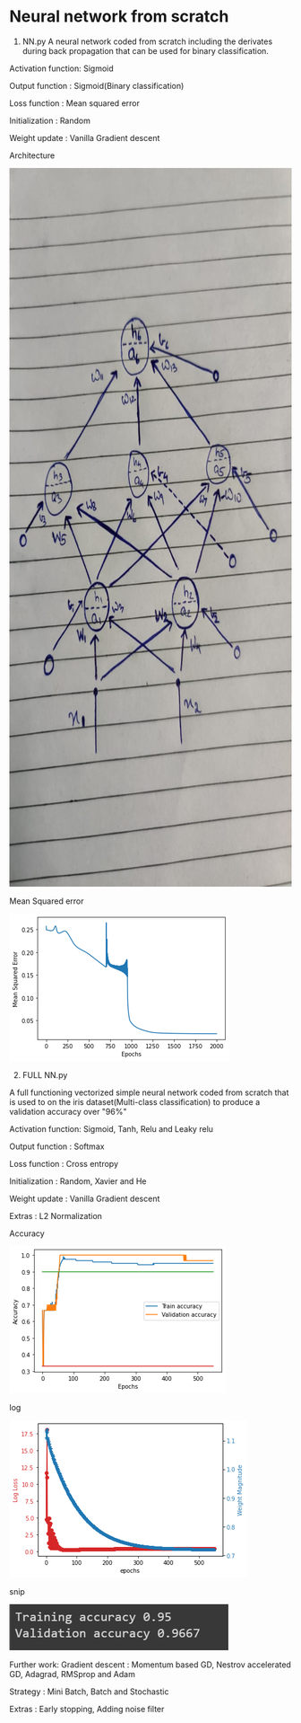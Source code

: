 # Neural network from scratch

1. NN.py
A neural network coded from scratch including the derivates during back propagation that can be used for binary classification.

Activation function: Sigmoid

Output function    : Sigmoid(Binary classification)

Loss function      : Mean squared error

Initialization     : Random 

Weight update      : Vanilla Gradient descent

Architecture
<p>
  <img width="960" height="1280" src="https://github.com/Raahul46/Neural-network-using-numpy./blob/master/Images/WhatsApp%20Image%202020-09-13%20at%208.38.36%20PM.jpeg">
</p>

Mean Squared error
<p>
  <img width="392" height="262" src="https://github.com/Raahul46/Neural-network-using-numpy./blob/master/Images/MSE.png">
</p>

2. FULL NN.py

A full functioning vectorized simple neural network coded from scratch that is used to on the iris dataset(Multi-class classification) to produce a validation accuracy over "96%"

Activation function: Sigmoid, Tanh, Relu and Leaky relu

Output function    : Softmax

Loss function      : Cross entropy

Initialization     : Random, Xavier and He

Weight update      : Vanilla Gradient descent 

Extras             : L2 Normalization



Accuracy 
<p>
  <img width="386" height="262" src="https://github.com/Raahul46/Neural-network-using-numpy./blob/master/Images/Accuracy.png">
</p>

log 
<p>
  <img width="424" height="280" src="https://github.com/Raahul46/Neural-network-using-numpy./blob/master/Images/Log.png">
</p>

snip
<p>
  <img width="391" height="82" src="https://github.com/Raahul46/Neural-network-using-numpy./blob/master/Images/snip.JPG">
</p>


Further work:
Gradient descent     : Momentum based GD, Nestrov accelerated GD, Adagrad, RMSprop and Adam

Strategy             : Mini Batch, Batch and Stochastic 

Extras               : Early stopping, Adding noise filter
